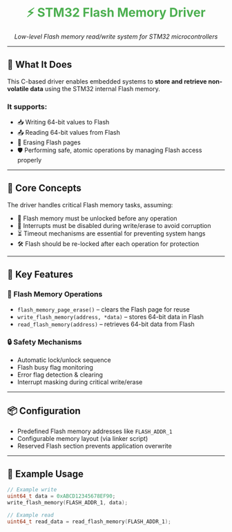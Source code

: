 
<h1 align="center" style="color:#4CAF50;">
 ⚡ STM32 Flash Memory Driver
</h1>

<p align="center">
  <em>Low-level Flash memory read/write system for STM32 microcontrollers</em><br>
</p>

---
## 🌟 What It Does

This C-based driver enables embedded systems to **store and retrieve non-volatile data** using the STM32 internal Flash memory.

### It supports:

- 📥 Writing 64-bit values to Flash  
- 📤 Reading 64-bit values from Flash  
- 🧹 Erasing Flash pages  
- 🛡️ Performing safe, atomic operations by managing Flash access properly  

---

## 🧠 Core Concepts

The driver handles critical Flash memory tasks, assuming:

- 🔐 Flash memory must be unlocked before any operation  
- 🚫 Interrupts must be disabled during write/erase to avoid corruption  
- ⏳ Timeout mechanisms are essential for preventing system hangs  
- 🛠️ Flash should be re-locked after each operation for protection  

---

## 🔧 Key Features

### 🔁 Flash Memory Operations

- `flash_memory_page_erase()` – clears the Flash page for reuse  
- `write_flash_memory(address, *data)` – stores 64-bit data in Flash  
- `read_flash_memory(address)` – retrieves 64-bit data from Flash  

### 🔒 Safety Mechanisms

- Automatic lock/unlock sequence  
- Flash busy flag monitoring  
- Error flag detection & clearing  
- Interrupt masking during critical write/erase  

---

## 📦 Configuration

- Predefined Flash memory addresses like `FLASH_ADDR_1`  
- Configurable memory layout (via linker script)  
- Reserved Flash section prevents application overwrite  

---

## 🧪 Example Usage

```c
// Example write
uint64_t data = 0xABCD12345678EF90;
write_flash_memory(FLASH_ADDR_1, data);

// Example read
uint64_t read_data = read_flash_memory(FLASH_ADDR_1);
